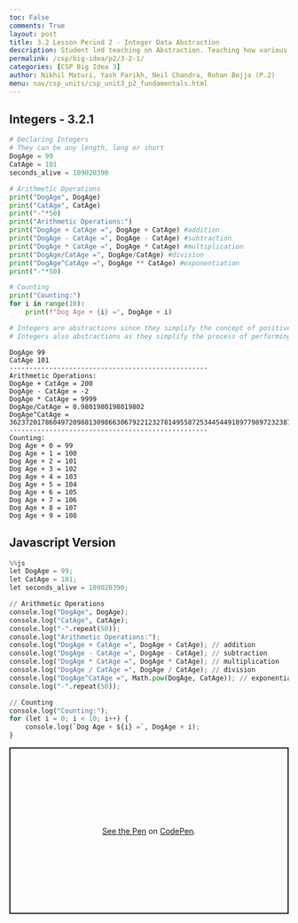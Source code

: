 ```yaml
---
toc: False
comments: True
layout: post
title: 3.2 Lesson Period 2 - Integer Data Abstraction
description: Student led teaching on Abstraction. Teaching how various data types can use abstraction for copmutational efficiency.
permalink: /csp/big-idea/p2/3-2-1/
categories: [CSP Big Idea 3]
author: Nikhil Maturi, Yash Parikh, Neil Chandra, Rohan Bojja (P.2)
menu: nav/csp_units/csp_unit3_p2_fundamentals.html
---
```


## Integers - 3.2.1


```python
# Declaring Integers
# They can be any length, long or short
DogAge = 99
CatAge = 101
seconds_alive = 109020390

# Arithmetic Operations
print("DogAge", DogAge)
print("CatAge", CatAge)
print("-"*50)
print("Arithmetic Operations:")
print("DogAge + CatAge =", DogAge + CatAge) #addition
print("DogAge - CatAge =", DogAge - CatAge) #subtraction
print("DogAge * CatAge =", DogAge * CatAge) #multiplication
print("DogAge/CatAge =", DogAge/CatAge) #division
print("DogAge^CatAge =", DogAge ** CatAge) #exponentiation
print("-"*50)

# Counting
print("Counting:")
for i in range(10):
    print(f"Dog Age + {i} =", DogAge + i)

# Integers are abstractions since they simplify the concept of positive and or negative by creating a single datatype for both
# Integers also abstractions as they simplify the process of performing mathematical operations as you can do it with a single datatype
```

    DogAge 99
    CatAge 101
    --------------------------------------------------
    Arithmetic Operations:
    DogAge + CatAge = 200
    DogAge - CatAge = -2
    DogAge * CatAge = 9999
    DogAge/CatAge = 0.9801980198019802
    DogAge^CatAge = 3623720178604972098813098663067922123278149558725344544918977989723238743032175007053245780749266808966549534096463148419710533398337814216985343009467904985311514465603728812874382843771759324099510099
    --------------------------------------------------
    Counting:
    Dog Age + 0 = 99
    Dog Age + 1 = 100
    Dog Age + 2 = 101
    Dog Age + 3 = 102
    Dog Age + 4 = 103
    Dog Age + 5 = 104
    Dog Age + 6 = 105
    Dog Age + 7 = 106
    Dog Age + 8 = 107
    Dog Age + 9 = 108


## Javascript Version


```python
%%js
let DogAge = 99;
let CatAge = 101;
let seconds_alive = 109020390;

// Arithmetic Operations
console.log("DogAge", DogAge);
console.log("CatAge", CatAge);
console.log("-".repeat(50));
console.log("Arithmetic Operations:");
console.log("DogAge + CatAge =", DogAge + CatAge); // addition
console.log("DogAge - CatAge =", DogAge - CatAge); // subtraction
console.log("DogAge * CatAge =", DogAge * CatAge); // multiplication
console.log("DogAge / CatAge =", DogAge / CatAge); // division
console.log("DogAge^CatAge =", Math.pow(DogAge, CatAge)); // exponentiation
console.log("-".repeat(50));

// Counting
console.log("Counting:");
for (let i = 0; i < 10; i++) {
    console.log(`Dog Age + ${i} =`, DogAge + i);
}
```

<div id="output"></div>

<script>
// JavaScript variables
let DogAge = 99;
let CatAge = 101;
let seconds_alive = 109020390;

// Select the output element
let outputElement = document.getElementById("output");

// Directly update the HTML for each operation
outputElement.innerHTML = `
  <p>DogAge: ${DogAge}</p>
  <p>CatAge: ${CatAge}</p>
  <p>${"-".repeat(50)}</p>
  <p>Arithmetic Operations:</p>
  <p>DogAge + CatAge = ${DogAge + CatAge}</p>
  <p>DogAge - CatAge = ${DogAge - CatAge}</p>
  <p>DogAge * CatAge = ${DogAge * CatAge}</p>
  <p>DogAge / CatAge = ${DogAge / CatAge}</p>
  <p>DogAge^CatAge = ${Math.pow(DogAge, CatAge)}</p>
  <p>${"-".repeat(50)}</p>
  <p>Counting:</p>
`;

// Counting loop
for (let i = 0; i < 10; i++) {
    outputElement.innerHTML += `<p>Dog Age + ${i} = ${DogAge + i}</p>`;
}
</script>

<p class="codepen" data-height="500" data-theme-id="light" data-default-tab="html,result" data-user="Nikhil-Maturi" data-slug-hash="LYwGyyo" style="height: 300px; box-sizing: border-box; display: flex; align-items: center; justify-content: center; border: 2px solid;">
  <span><a href="https://codepen.io/Nikhil-Maturi/pen/LYwGyyo">See the Pen</a> on <a href="https://codepen.io">CodePen</a>.</span>
</p>
<script async src="https://cpwebassets.codepen.io/assets/embed/ei.js"></script>
